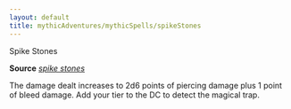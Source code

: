 ```yaml
---
layout: default
title: mythicAdventures/mythicSpells/spikeStones
---
```

Spike Stones

**Source** [_spike stones_](spells/spikeStones#_spike-stones)

The damage dealt increases to 2d6 points of piercing damage plus 1 point of bleed damage. Add your tier to the DC to detect the magical trap.

